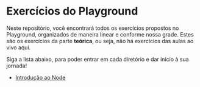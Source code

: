 # Exercícios do Playground

Neste repositório, você encontrará todos os exercícios propostos no Playground, organizados de maneira linear e conforme
nossa grade. Estes são os exercícios da parte __teórica__, ou seja, não há exercícios das aulas ao vivo aqui.

Siga a lista abaixo, para poder entrar em cada diretório e dar início à sua jornada!

* [Introdução ao Node](introducao-ao-node/README.md)
